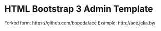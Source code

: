 # HTML Bootstrap 3 Admin Template

Forked form: https://github.com/bopoda/ace
Example: http://ace.jeka.by/
